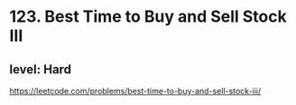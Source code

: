 # 123. Best Time to Buy and Sell Stock III
## level: Hard

https://leetcode.com/problems/best-time-to-buy-and-sell-stock-iii/
